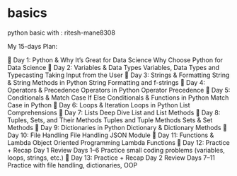 # basics
python basic with :  ritesh-mane8308


My 15-days Plan:

🔹 Day 1: Python & Why It’s Great for Data Science Why Choose Python for Data Science 
🔹 Day 2: Variables & Data Types Variables, Data Types and Typecasting Taking Input from the User
🔹 Day 3: Strings & Formatting String & String Methods in Python String Formatting and f-strings
🔹 Day 4: Operators & Precedence Operators in Python Operator Precedence 
🔹 Day 5: Conditionals & Match Case If Else Conditionals & Functions in Python Match Case in Python 
🔹 Day 6: Loops & Iteration Loops in Python List Comprehensions 
🔹 Day 7: Lists Deep Dive List and List Methods 
🔹 Day 8: Tuples, Sets, and Their Methods Tuples and Tuple Methods Sets & Set Methods 
🔹 Day 9: Dictionaries in Python Dictionary & Dictionary Methods
🔹 Day 10: File Handling File Handling JSON Module
🔹 Day 11: Functions & Lambda Object Oriented Programming Lambda Functions 
🔹 Day 12: Practice + Recap Day 1 Review Days 1–6 Practice small coding problems (variables, loops, strings, etc.) 
🔹 Day 13: Practice + Recap Day 2 Review Days 7–11 Practice with file handling, dictionaries, OOP